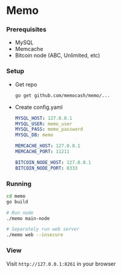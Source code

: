# Memo

### Prerequisites

- MySQL
- Memcache
- Bitcoin node (ABC, Unlimited, etc)

### Setup

- Get repo
    ```sh
    go get github.com/memocash/memo/...
    ```

- Create config.yaml

    ```yaml
    MYSQL_HOST: 127.0.0.1
    MYSQL_USER: memo_user
    MYSQL_PASS: memo_password
    MYSQL_DB: memo
    
    MEMCACHE_HOST: 127.0.0.1
    MEMCACHE_PORT: 11211
    
    BITCOIN_NODE_HOST: 127.0.0.1
    BITCOIN_NODE_PORT: 8333
    ```

### Running

```sh
cd memo
go build

# Run node
./memo main-node

# Separately run web server
./memo web --insecure
```

### View

Visit `http://127.0.0.1:8261` in your browser
